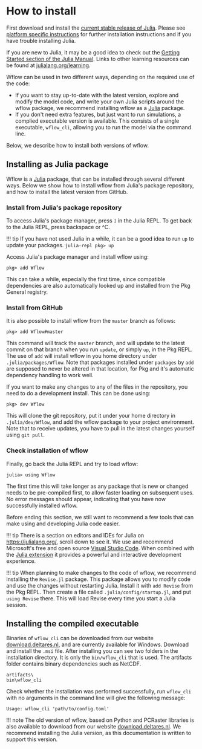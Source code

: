 # How to install

First download and install the [current stable release of
Julia](https://julialang.org/downloads/#current_stable_release). Please see [platform
specific instructions](https://julialang.org/downloads/platform/) for further installation
instructions and if you have trouble installing Julia.

If you are new to Julia, it may be a good idea to check out the [Getting Started section of
the Julia Manual](https://docs.julialang.org/en/v1/manual/getting-started/). Links to other
learning resources can be found at
[julialang.org/learning](https://julialang.org/learning/).


Wflow can be used in two different ways, depending on the required use of the code:

- If you want to stay up-to-date with the latest version, explore and modify the model code,
  and write your own Julia scripts around the wflow package, we recommend installing wflow
  as a [Julia](https://julialang.org/) package.
- If you don't need extra features, but just want to run simulations, a complied executable
  version is available. This consists of a single executable, `wflow_cli`, allowing you to
  run the model via the command line.

Below, we describe how to install both versions of wflow.

## Installing as Julia package

Wflow is a [Julia](https://julialang.org/) package, that can be installed through several
different ways. Below we show how to install wflow from Julia's package repository, and
how to install the latest version from GitHub.

### Install from Julia's package repository

To access Julia's package manager, press `]` in the Julia REPL.  To get back to the Julia
REPL, press backspace or ^C.

!!! tip
    If you have not used Julia in a while, it can be a good idea to run `up` to update your
    packages.
    ```julia-repl
    pkg> up
    ```

Access Julia's package manager and install wflow using:
```julia-repl
pkg> add Wflow
```

This can take a while, especially the first time, since compatible dependencies are also
automatically looked up and installed from the Pkg General registry.

### Install from GitHub

It is also possible to install wflow from the `master` branch as follows:

```julia-repl
pkg> add Wflow#master
```

This command will track the `master` branch, and will update to the latest commit on that
branch when you run `update`, or simply `up`, in the Pkg REPL. The use of `add` will install
wflow in you home directory under `.julia/packages/Wflow`. Note that packages installed
under `packages` by `add` are supposed to never be altered in that location, for Pkg and
it's automatic dependency handling to work well.

If you want to make any changes to any of the files in the repository, you need to do
a development install. This can be done using:

```julia-repl
pkg> dev Wflow
```

This will clone the git repository, put it under your home directory in `.julia/dev/Wflow`,
and add the wflow package to your project environment. Note that to receive updates, you
have to pull in the latest changes yourself using `git pull`.

### Check installation of wflow

Finally, go back the Julia REPL and try to load wflow:

```julia-repl
julia> using Wflow
```

The first time this will take longer as any package that is new or changed needs to be
pre-compiled first, to allow faster loading on subsequent uses. No error messages should
appear, indicating that you have now successfully installed wflow.

Before ending this section, we still want to recommend a few tools that can make using and
developing Julia code easier.

!!! tip
    There is a section on editors and IDEs for Julia on <https://julialang.org/>, scroll
    down to see it. We use and recommend Microsoft's free and open source [Visual Studio
    Code](https://code.visualstudio.com/). When combined with the [Julia
    extension](https://www.julia-vscode.org/) it provides a powerful and interactive
    development experience.

!!! tip
    When planning to make changes to the code of wflow, we recommend installing the `Revise.jl`
    package. This package allows you to modify code and use the changes without restarting
    Julia. Install it with `add Revise` from the Pkg REPL. Then create a file called
    `.julia/config/startup.jl`, and put `using Revise` there. This will load Revise every
    time you start a Julia session.

## Installing the compiled executable

Binaries of `wflow_cli` can be downloaded from our website
[download.deltares.nl](https://download.deltares.nl/en/download/wflow/), and are currently
available for Windows. Download and install the `.msi` file. After installing you can see
two folders in the installation directory. It is only the `bin/wflow_cli` that is used. The
artifacts folder contains binary dependencies such as NetCDF.

```
artifacts\
bin\wflow_cli
```

Check whether the installation was performed successfully, run `wflow_cli` with no
arguments in the command line will give the following message:

```
Usage: wflow_cli 'path/to/config.toml'
```


!!! note
    The old version of wflow, based on Python and PCRaster libraries is also available to
    download from our website [download.deltares.nl](https://download.deltares.nl/en/download/wflow/).
    We recommend installing the Julia version, as this documentation is written to support
    this version.



